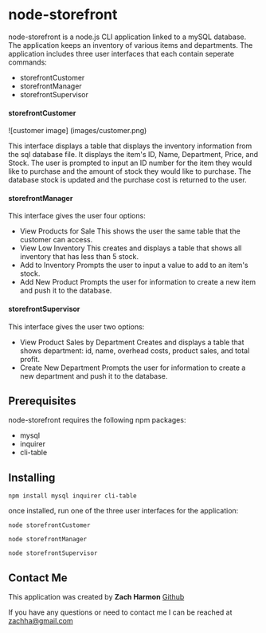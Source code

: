 # node-storefront

node-storefront is a node.js CLI application linked to a mySQL database.  The application keeps an inventory of various items and departments. The application includes three user interfaces that each contain seperate commands:

* storefrontCustomer
* storefrontManager
* storefrontSupervisor

#### storefrontCustomer
![customer image] (images/customer.png)

This interface displays a table that displays the inventory information from the sql database file.  It displays the item's ID, Name, Department, Price, and Stock.  The user is prompted to input an ID number for the item they would like to purchase and the amount of stock they would like to purchase.  The database stock is updated and the purchase cost is returned to the user. 

#### storefrontManager

This interface gives the user four options:

* View Products for Sale
    This shows the user the same table that the customer can access.
* View Low Inventory
    This creates and displays a table that shows all inventory that has less than 5 stock.
* Add to Inventory
    Prompts the user to input a value to add to an item's stock.
* Add New Product
    Prompts the user for information to create a new item and push it to the database.

#### storefrontSupervisor

This interface gives the user two options:

* View Product Sales by Department
    Creates and displays a table that shows department: id, name, overhead costs, product sales, and total profit.
* Create New Department
    Prompts the user for information to create a new department and push it to the database.


## Prerequisites 

node-storefront requires the following npm packages:
- mysql
- inquirer
- cli-table

## Installing

```
npm install mysql inquirer cli-table
```

once installed, run one of the three user interfaces for the application:

```
node storefrontCustomer
```

```
node storefrontManager
```

```
node storefrontSupervisor
```
## Contact Me

This application was created by **Zach Harmon** [Github](https://github.com/zachha) 

If you have any questions or need to contact me I can be reached at 
zachha@gmail.com
